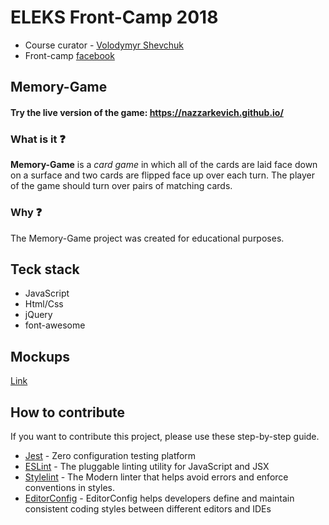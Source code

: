 # ELEKS Front-Camp 2018

* Course curator - [Volodymyr Shevchuk](https://github.com/dosandk)
* Front-camp [facebook](https://www.facebook.com/groups/270300106928894)

## Memory-Game

#### Try the live version of the game: https://nazzarkevich.github.io/

### What is it ❓
**Memory-Game** is a *card game* in which all of the cards are laid face down on a surface and two cards are flipped face up over each turn. The player of the game should turn over pairs of matching cards.

### Why ❓
The Memory-Game project was created for educational purposes.

## Teck stack

* JavaScript
* Html/Css
* jQuery
* font-awesome

## Mockups

[Link](https://wireframepro.mockflow.com/view/M0f7a8708e3cbcf4bcc41023534d451f11539372554163#/page/ca1c6b57a7b24ef3bb8c202f290dbac0) 

## How to contribute

If you want to contribute this project, please use these step-by-step guide.


* [Jest](https://jestjs.io) - Zero configuration testing platform
* [ESLint](https://eslint.org/) - The pluggable linting utility for JavaScript and JSX
* [Stylelint](https://stylelint.io/) - The Modern linter that helps avoid errors and enforce conventions in styles.
* [EditorConfig](https://editorconfig.org/) - EditorConfig helps developers define and maintain consistent coding styles between different editors and IDEs
